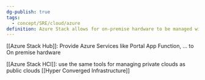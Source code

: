 ```yaml
---
dg-publish: true
tags:
  - concept/SRE/cloud/azure 
definition: Azure Stack allows for on-premise hardware to be managed with the same tools as cloud-infrastructure.
---
```



[[Azure Stack Hub]]:  Provide Azure Services like Portal App Function, ... to On premise hardware

[[Azure Stack HCI]]:  use the same tools for managing private clouds as public clouds
    [[Hyper Converged Infrastructure]]



